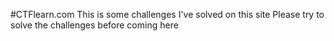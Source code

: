 #CTFlearn.com
This is some challenges I've solved on this site
Please try to solve the challenges before coming here
